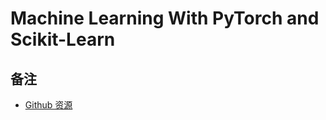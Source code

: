 # Machine Learning With PyTorch and Scikit-Learn

## 备注

- [Github 资源](https://github.com/rasbt/machine-learning-book)
